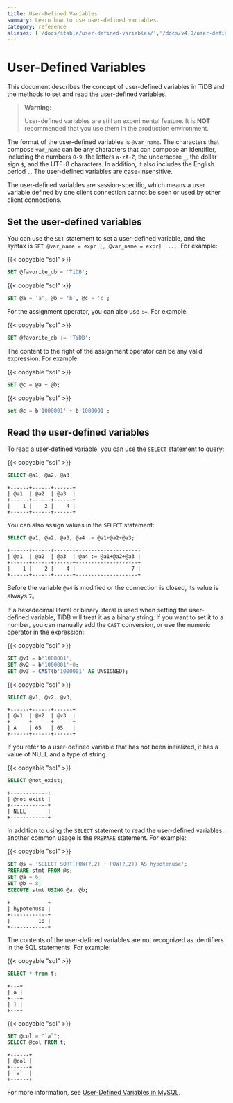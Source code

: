 ```yaml
---
title: User-Defined Variables
summary: Learn how to use user-defined variables.
category: reference
aliases: ['/docs/stable/user-defined-variables/','/docs/v4.0/user-defined-variables/','/docs/stable/reference/sql/language-structure/user-defined-variables/']
---
```


# User-Defined Variables

This document describes the concept of user-defined variables in TiDB and the methods to set and read the user-defined variables.

> **Warning:**
>
> User-defined variables are still an experimental feature. It is **NOT** recommended that you use them in the production environment.

The format of the user-defined variables is `@var_name`. The characters that compose `var_name` can be any characters that can compose an identifier, including the numbers `0-9`, the letters `a-zA-Z`, the underscore `_`, the dollar sign `$`, and the UTF-8 characters. In addition, it also includes the English period `.`. The user-defined variables are case-insensitive.

The user-defined variables are session-specific, which means a user variable defined by one client connection cannot be seen or used by other client connections.

## Set the user-defined variables

You can use the `SET` statement to set a user-defined variable, and the syntax is `SET @var_name = expr [, @var_name = expr] ...;`. For example:

{{< copyable "sql" >}}

```sql
SET @favorite_db = 'TiDB';
```

{{< copyable "sql" >}}

```sql
SET @a = 'a', @b = 'b', @c = 'c';
```

For the assignment operator, you can also use `:=`. For example:

{{< copyable "sql" >}}

```sql
SET @favorite_db := 'TiDB';
```

The content to the right of the assignment operator can be any valid expression. For example:

{{< copyable "sql" >}}

```sql
SET @c = @a + @b;
```

{{< copyable "sql" >}}

```sql
set @c = b'1000001' + b'1000001';
```

## Read the user-defined variables

To read a user-defined variable, you can use the `SELECT` statement to query:

{{< copyable "sql" >}}

```sql
SELECT @a1, @a2, @a3
```

```
+------+------+------+
| @a1  | @a2  | @a3  |
+------+------+------+
|    1 |    2 |    4 |
+------+------+------+
```

You can also assign values in the `SELECT` statement:

```sql
SELECT @a1, @a2, @a3, @a4 := @a1+@a2+@a3;
```

```
+------+------+------+--------------------+
| @a1  | @a2  | @a3  | @a4 := @a1+@a2+@a3 |
+------+------+------+--------------------+
|    1 |    2 |    4 |                  7 |
+------+------+------+--------------------+
```

Before the variable `@a4` is modified or the connection is closed, its value is always `7`。

If a hexadecimal literal or binary literal is used when setting the user-defined variable, TiDB will treat it as a binary string. If you want to set it to a number, you can manually add the `CAST` conversion, or use the numeric operator in the expression:

{{< copyable "sql" >}}

```sql
SET @v1 = b'1000001';
SET @v2 = b'1000001'+0;
SET @v3 = CAST(b'1000001' AS UNSIGNED);
```

{{< copyable "sql" >}}

```sql
SELECT @v1, @v2, @v3;
```

```
+------+------+------+
| @v1  | @v2  | @v3  |
+------+------+------+
| A    | 65   | 65   |
+------+------+------+
```

If you refer to a user-defined variable that has not been initialized, it has a value of NULL and a type of string.

{{< copyable "sql" >}}

```sql
SELECT @not_exist;
```

```
+------------+
| @not_exist |
+------------+
| NULL       |
+------------+
```

In addition to using the `SELECT` statement to read the user-defined variables, another common usage is the `PREPARE` statement. For example:

{{< copyable "sql" >}}

```sql
SET @s = 'SELECT SQRT(POW(?,2) + POW(?,2)) AS hypotenuse';
PREPARE stmt FROM @s;
SET @a = 6;
SET @b = 8;
EXECUTE stmt USING @a, @b;
```

```
+------------+
| hypotenuse |
+------------+
|         10 |
+------------+
```

The contents of the user-defined variables are not recognized as identifiers in the SQL statements. For example:

{{< copyable "sql" >}}

```sql
SELECT * from t;
```

```
+---+
| a |
+---+
| 1 |
+---+
```

{{< copyable "sql" >}}

```sql
SET @col = "`a`";
SELECT @col FROM t;
```

```
+------+
| @col |
+------+
| `a`  |
+------+
```

For more information, see [User-Defined Variables in MySQL](https://dev.mysql.com/doc/refman/5.7/en/user-variables.html).

